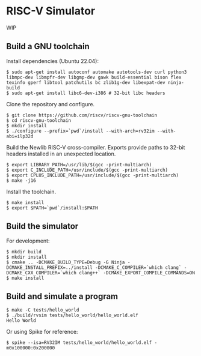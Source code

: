 # RISC-V Simulator

WIP

## Build a GNU toolchain

Install dependencies (Ubuntu 22.04):
```
$ sudo apt-get install autoconf automake autotools-dev curl python3 libmpc-dev libmpfr-dev libgmp-dev gawk build-essential bison flex texinfo gperf libtool patchutils bc zlib1g-dev libexpat-dev ninja-build
$ sudo apt-get install libc6-dev-i386 # 32-bit libc headers
```

Clone the repository and configure.
```
$ git clone https://github.com/riscv/riscv-gnu-toolchain
$ cd riscv-gnu-toolchain
$ mkdir install
$ ./configure --prefix=`pwd`/install --with-arch=rv32im --with-abi=ilp32d
```

Build the Newlib RISC-V cross-compiler. Exports provide paths to 32-bit headers
installed in an unexpected location.
```
$ export LIBRARY_PATH=/usr/lib/$(gcc -print-multiarch)
$ export C_INCLUDE_PATH=/usr/include/$(gcc -print-multiarch)
$ export CPLUS_INCLUDE_PATH=/usr/include/$(gcc -print-multiarch)
$ make -j16
```

Install the toolchain.
```
$ make install
$ export $PATH=`pwd`/install:$PATH
```

## Build the simulator

For development:
```
$ mkdir build
$ mkdir install
$ cmake .. -DCMAKE_BUILD_TYPE=Debug -G Ninja -DCMAKE_INSTALL_PREFIX=../install -DCMAKE_C_COMPILER=`which clang` -DCMAKE_CXX_COMPILER=`which clang++` -DCMAKE_EXPORT_COMPILE_COMMANDS=ON
$ make install
```

## Build and simulate a program

```
$ make -C tests/hello_world
$ ./build/rvsim tests/hello_world/hello_world.elf
Hello World
```

Or using Spike for reference:
```
$ spike --isa=RV32IM tests/hello_world/hello_world.elf -m0x100000:0x200000
```

